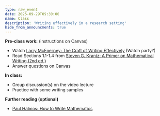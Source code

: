 ```yaml
---
type: raw_event
date: 2025-09-29T09:30:00
name: Class
description: 'Writing effectively in a research setting'
hide_from_announcments: true
---
```


**Pre-class work:** (instructions on Canvas)

* Watch [Larry McEnerney: The Craft of Writing Effectively](https://www.youtube.com/watch?v=vtIzMaLkCaM) (Watch party?)
* Read Sections 1.1-1.4 from [Steven G. Krantz: A Primer on Mathematical Writing (2nd ed.)](https://arxiv.org/abs/1612.04888)
* Answer questions on Canvas


**In class:**

* Group discussion(s) on the video lecture
* Practice with some writing samples


**Further reading (optional)**

* [Paul Halmos: How to Write Mathematics](https://www.di.ens.fr/~bouillar/Stages/Halmos-How-To-Write.pdf)
